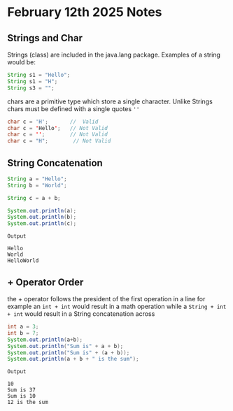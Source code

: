 # February 12th 2025 Notes

## Strings and Char
Strings (class) are included in the java.lang package. Examples of a string would be:
```java
String s1 = "Hello";
String s1 = "H";
String s3 = "";
```
chars are a primitive type which store a single character. Unlike Strings chars must be defined with a single quotes `''`
```java
char c = 'H';       //  Valid
char c = 'Hello';   // Not Valid
char c = '';        // Not Valid
char c = "H";        // Not Valid
```
## String Concatenation
```java
String a = "Hello";
String b = "World";

String c = a + b;

System.out.println(a);
System.out.println(b);
System.out.println(c);
```
`Output`
```
Hello
World
HelloWorld
```

## + Operator Order
the + operator follows the president of the first operation in a line for example an `int + int` would result in a math operation while a `String + int + int` would result in a String concatenation across
```java
int a = 3;
int b = 7;
System.out.println(a+b);
System.out.println("Sum is" + a + b);
System.out.println("Sum is" + (a + b));
System.out.println(a + b + " is the sum");
```
`Output`
```
10
Sum is 37
Sum is 10
12 is the sum
```
